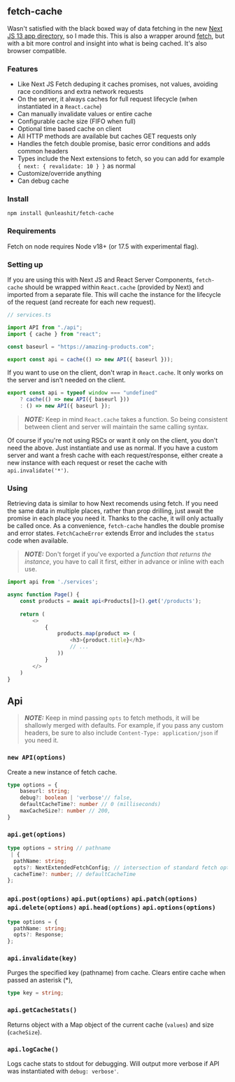 ## fetch-cache

Wasn't satisfied with the black boxed way of data fetching in the new [Next JS 13 app directory](https://nextjs.org/blog/next-13#new-app-directory-beta), so I made this. This is also a wrapper around [fetch](https://developer.mozilla.org/en-US/docs/Web/API/fetch), but with a bit more control and insight into what is being cached. It's also browser compatible.

### Features

- Like Next JS Fetch deduping it caches promises, not values, avoiding race conditions and extra network requests
- On the server, it always caches for full request lifecycle (when instantiated in a `React.cache`)
- Can manually invalidate values or entire cache
- Configurable cache size (FIFO when full) 
- Optional time based cache on client
- All HTTP methods are available but caches GET requests only
- Handles the fetch double promise, basic error conditions and adds common headers
- Types include the Next extensions to fetch, so you can add for example `{ next: { revalidate: 10 } }` as normal
- Customize/override anything
- Can debug cache

### Install

```
npm install @unleashit/fetch-cache
```

### Requirements
Fetch on node requires Node v18+ (or 17.5 with experimental flag).

### Setting up

If you are using this with Next JS and React Server Components, `fetch-cache` should be wrapped within `React.cache` (provided by Next) and imported from a separate file. This will cache the instance for the lifecycle of the request (and recreate for each new request).

```typescript
// services.ts

import API from "./api";
import { cache } from "react";

const baseurl = "https://amazing-products.com";

export const api = cache(() => new API({ baseurl }));

```
If you want to  use on the client, don't wrap in `React.cache`. It only works on the server and isn't needed on the client.

```typescript
export const api = typeof window === "undefined"
    ? cache(() => new API({ baseurl }))
    : () => new API({ baseurl });

```

> **_NOTE:_**  Keep in mind `React.cache` takes a function. So being consistent between client and server will maintain the same calling syntax. 

Of course if you're not using RSCs or want it only on the client, you don't need the above. Just instantiate and use as normal. If you have a custom server and want a fresh cache with each request/response, either create a new instance with each request or reset the cache with `api.invalidate('*')`.

### Using

Retrieving data is similar to how Next recomends using fetch. If you need the same data in multiple places, rather than prop drilling, just await the promise in each place you need it. Thanks to the cache, it will only actually be called once. As a convenience, `fetch-cache` handles the double promise and error states. `FetchCacheError` extends Error and includes the `status` code when available. 


> **_NOTE:_**  Don't forget if you've exported a _function that returns the instance_, you have to call it first, either in advance or inline with each use.


```typescript jsx
import api from './services';

async function Page() {
    const products = await api<Products[]>().get('/products');
    
    return (
        <>
            { 
                products.map(product => (
                    <h3>{product.title}</h3>
                    // ...
                ))
            }
        </>
    )
}

```

## Api

> **_NOTE:_**  Keep in mind passing `opts` to fetch methods, it will be shallowly merged with defaults. For example, if you pass any custom headers, be sure to also include `Content-Type: application/json` if you need it.

### `new API(options)`

Create a new instance of fetch cache.

```typescript
type options = {
    baseurl: string;
    debug?: boolean | 'verbose'// false,
    defaultCacheTime?: number // 0 (milliseconds)
    maxCacheSize?: number // 200,
}
```

### `api.get(options)`

```typescript
type options = string // pathname
 | {
  pathName: string;
  opts?: NextExtendedFetchConfig; // intersection of standard fetch options with Next's
  cacheTime?: number; // defaultCacheTime
};
```

### `api.post(options)` `api.put(options)` `api.patch(options)` `api.delete(options)` `api.head(options)` `api.options(options)` 

```typescript
type options = {
  pathName: string;
  opts?: Response;
};
```

### `api.invalidate(key)`

Purges the specified key (pathname) from cache. Clears entire cache when passed an asterisk (*), 

```typescript
type key = string;
```

### `api.getCacheStats()`

Returns object with a Map object of the current cache (`values`) and size (`cacheSize`).

### `api.logCache()`

Logs cache stats to stdout for debugging. Will output more verbose if API was instantiated with `debug: verbose'`.